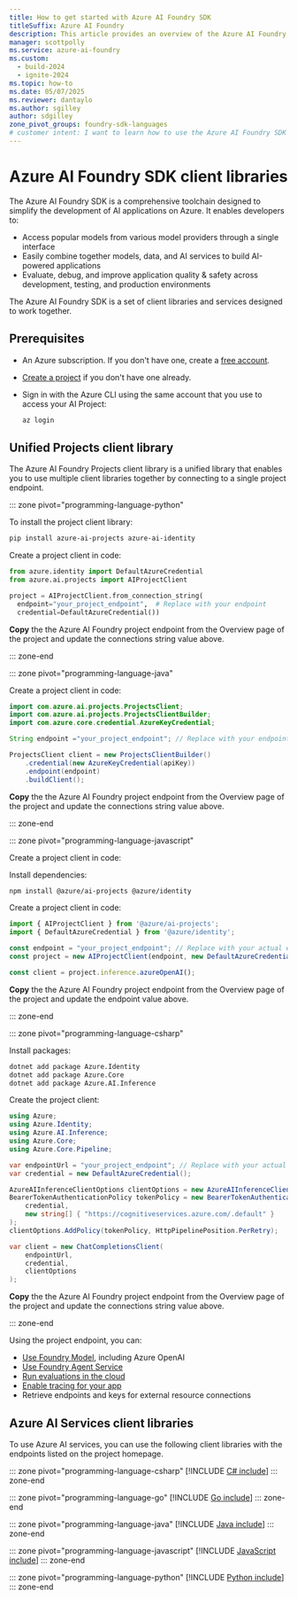 ```yaml
---
title: How to get started with Azure AI Foundry SDK
titleSuffix: Azure AI Foundry
description: This article provides an overview of the Azure AI Foundry SDK and how to get started using it.
manager: scottpolly
ms.service: azure-ai-foundry
ms.custom:
  - build-2024
  - ignite-2024
ms.topic: how-to
ms.date: 05/07/2025
ms.reviewer: dantaylo
ms.author: sgilley
author: sdgilley
zone_pivot_groups: foundry-sdk-languages
# customer intent: I want to learn how to use the Azure AI Foundry SDK to build AI applications on Azure.
---
```


# Azure AI Foundry SDK client libraries

The Azure AI Foundry SDK is a comprehensive toolchain designed to simplify the development of AI applications on Azure. It enables developers to:

- Access popular models from various model providers through a single interface
- Easily combine together models, data, and AI services to build AI-powered applications
- Evaluate, debug, and improve application quality & safety across development, testing, and production environments

The Azure AI Foundry SDK is a set of client libraries and services designed to work together. 

## Prerequisites

* An Azure subscription. If you don't have one, create a [free account](https://azure.microsoft.com/free/).
* [Create a project](../create-projects.md) if you don't have one already.
* Sign in with the Azure CLI using the same account that you use to access your AI Project:

    ```bash
    az login
    ```

## Unified Projects client library

The Azure AI Foundry Projects client library is a unified library that enables you to use multiple client libraries together by connecting to a single project endpoint.

::: zone pivot="programming-language-python"

To install the project client library:

```bash
pip install azure-ai-projects azure-ai-identity
```

Create a project client in code:

```python
from azure.identity import DefaultAzureCredential
from azure.ai.projects import AIProjectClient

project = AIProjectClient.from_connection_string(
  endpoint="your_project_endpoint",  # Replace with your endpoint
  credential=DefaultAzureCredential())
```

**Copy** the the Azure AI Foundry project endpoint from the Overview page of the project and update the connections string value above.

::: zone-end

::: zone pivot="programming-language-java"


Create a project client in code:

```java
import com.azure.ai.projects.ProjectsClient;
import com.azure.ai.projects.ProjectsClientBuilder;
import com.azure.core.credential.AzureKeyCredential;

String endpoint ="your_project_endpoint"; // Replace with your endpoint

ProjectsClient client = new ProjectsClientBuilder()
    .credential(new AzureKeyCredential(apiKey))
    .endpoint(endpoint)
    .buildClient();
```

**Copy** the the Azure AI Foundry project endpoint from the Overview page of the project and update the connections string value above.

::: zone-end

::: zone pivot="programming-language-javascript"

Create a project client in code:

Install dependencies:

```bash
npm install @azure/ai-projects @azure/identity
```

Create a project client in code:


```javascript
import { AIProjectClient } from '@azure/ai-projects';
import { DefaultAzureCredential } from '@azure/identity';

const endpoint = "your_project_endpoint"; // Replace with your actual endpoint
const project = new AIProjectClient(endpoint, new DefaultAzureCredential());

const client = project.inference.azureOpenAI();
```

**Copy** the the Azure AI Foundry project endpoint from the Overview page of the project and update the endpoint value above.


::: zone-end

::: zone pivot="programming-language-csharp"

Install packages:

```bash
dotnet add package Azure.Identity
dotnet add package Azure.Core
dotnet add package Azure.AI.Inference
```

Create the project client:

```csharp
using Azure;
using Azure.Identity;
using Azure.AI.Inference;
using Azure.Core;
using Azure.Core.Pipeline;

var endpointUrl = "your_project_endpoint"; // Replace with your actual endpoint
var credential = new DefaultAzureCredential();

AzureAIInferenceClientOptions clientOptions = new AzureAIInferenceClientOptions();
BearerTokenAuthenticationPolicy tokenPolicy = new BearerTokenAuthenticationPolicy(
    credential, 
    new string[] { "https://cognitiveservices.azure.com/.default" }
);
clientOptions.AddPolicy(tokenPolicy, HttpPipelinePosition.PerRetry);

var client = new ChatCompletionsClient(
    endpointUrl, 
    credential,
    clientOptions
);
```

**Copy** the the Azure AI Foundry project endpoint from the Overview page of the project and update the connections string value above.

::: zone-end

<a name="azure-ai-agent-service"></a>
Using the project endpoint, you can:
 - [Use Foundry Model](../../quickstarts/get-started-code.md), including Azure OpenAI
 - [Use Foundry Agent Service](../../../ai-services/agents/quickstart.md?context=/azure/ai-foundry/context/context)
 - [Run evaluations in the cloud](../../../ai-services/openai/how-to/evaluations.md?context=/azure/ai-foundry/context/context)
 - [Enable tracing for your app](../../concepts/trace.md) 
 - Retrieve endpoints and keys for external resource connections

## Azure AI Services client libraries

To use Azure AI services, you can use the following client libraries with the endpoints listed on the project homepage.

<!-- ::: zone pivot="programming-language-cpp"
[!INCLUDE [C++ include](../../includes/sdk/cpp.md)]
::: zone-end -->

::: zone pivot="programming-language-csharp"
[!INCLUDE [C# include](../../includes/sdk/csharp.md)]
::: zone-end

::: zone pivot="programming-language-go"
[!INCLUDE [Go include](../../includes/sdk/go.md)]
::: zone-end

::: zone pivot="programming-language-java"
[!INCLUDE [Java include](../../includes/sdk/java.md)]
::: zone-end

::: zone pivot="programming-language-javascript"
[!INCLUDE [JavaScript include](../../includes/sdk/javascript.md)]
::: zone-end

<!-- ::: zone pivot="programming-language-objectivec"
[!INCLUDE [ObjectiveC include](../../includes/sdk/objective-c.md)]
::: zone-end -->

::: zone pivot="programming-language-python"
[!INCLUDE [Python include](./../../includes/sdk/python.md)]
::: zone-end

<!-- ::: zone pivot="programming-language-swift"
[!INCLUDE [Swift include](../../includes/sdk/swift.md)]
::: zone-end -->
